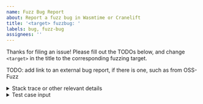```yaml
---
name: Fuzz Bug Report
about: Report a fuzz bug in Wasmtime or Cranelift
title: '<target> fuzzbug: '
labels: bug, fuzz-bug
assignees: ''
---
```


Thanks for filing an issue! Please fill out the TODOs below, and change `<target>` in the title to the corresponding fuzzing target.

TODO: add link to an external bug report, if there is one, such as from OSS-Fuzz

<details>
<summary>Stack trace or other relevant details</summary>

<!-- Please copy the relevant parts of the failure and paste them in the code-block below -->

```
TODO_paste_the_report_here
```

</details>

<details>
<summary>Test case input</summary>

<!-- Please base64-encode the input that libFuzzer generated, and paste it in the code-block below -->
```
TODO_paste_the_base64_encoded_input_here
```

</details>
